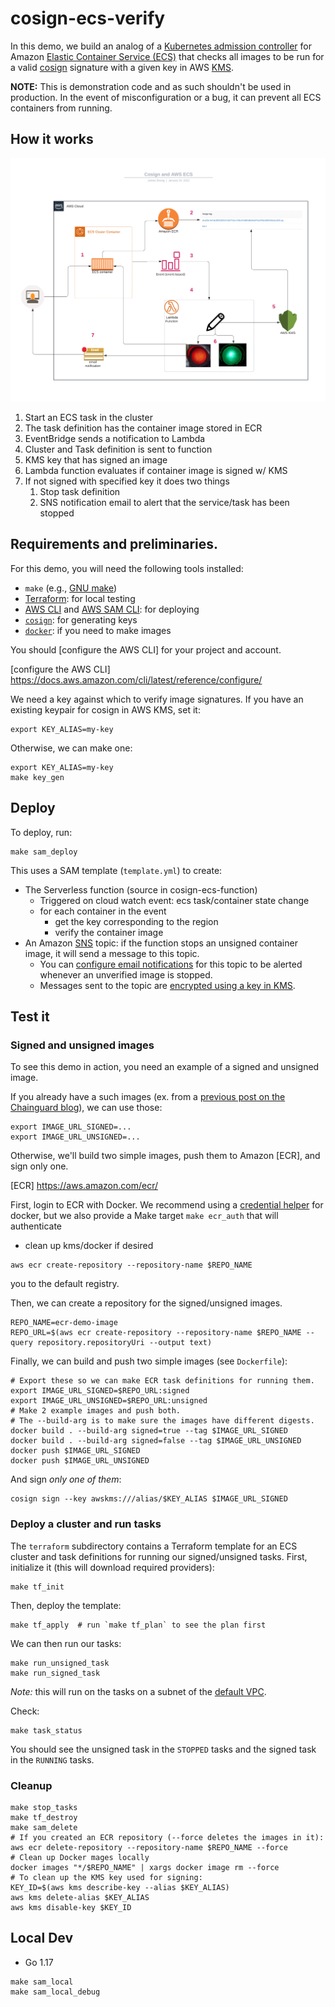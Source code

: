 # cosign-ecs-verify

In this demo, we build an analog of a [Kubernetes admission controller] for
Amazon [Elastic Container Service (ECS)][ECS] that checks all images to be run
for a valid [cosign] signature with a given key in AWS [KMS].

**NOTE:** This is demonstration code and as such shouldn't be used in
production. In the event of misconfiguration or a bug, it can prevent all ECS
containers from running.

[Kubernetes admission controller]: https://kubernetes.io/docs/reference/access-authn-authz/admission-controllers/
[ECS]: https://aws.amazon.com/ecs/
[cosign]: https://github.com/sigstore/cosign
[KMS]: https://aws.amazon.com/kms/

## How it works

![](aws-ecs-cosign-verify.png)

1. Start an ECS task in the cluster
2. The task definition has the container image stored in ECR
3. EventBridge sends a notification to Lambda
4. Cluster and Task definition is sent to function 
5. KMS key that has signed an image 
6. Lambda function evaluates if container image is signed w/ KMS
7. If not signed with specified key it does two things
   1. Stop task definition
   2. SNS notification email to alert that the service/task has been stopped

## Requirements and preliminaries.

For this demo, you will need the following tools installed:

- `make` (e.g., [GNU make])
- [Terraform]: for local testing
- [AWS CLI] and [AWS SAM CLI]: for deploying
- [`cosign`]: for generating keys
- [`docker`]: if you need to make images

[AWS CLI]: https://aws.amazon.com/cli/
[AWS SAM CLI]: https://docs.aws.amazon.com/serverless-application-model/latest/developerguide/serverless-sam-cli-install.html
[GNU make]: https://www.gnu.org/software/make/
[Terraform]: https://www.terraform.io/downloads
[`cosign`]: https://github.com/sigstore/cosign
[`docker`]: https://docs.docker.com/get-docker/

You should [configure the AWS CLI] for your project and account.

[configure the AWS CLI] https://docs.aws.amazon.com/cli/latest/reference/configure/

We need a key against which to verify image signatures. If you have an existing
keypair for cosign in AWS KMS, set it:

``` shell
export KEY_ALIAS=my-key
```

Otherwise, we can make one:

``` shell
export KEY_ALIAS=my-key
make key_gen
```

## Deploy

To deploy, run:

```shell
make sam_deploy
```

This uses a SAM template (`template.yml`) to create:

- The Serverless function (source in cosign-ecs-function)
  - Triggered on cloud watch event: ecs task/container state change
  - for each container in the event
    - get the key corresponding to the region
    - verify the container image
- An Amazon [SNS] topic: if the function stops an unsigned container image, it
  will send a message to this topic.
  - You can [configure email notifications][sns-email] for this topic to be
    alerted whenever an unverified image is stopped.
  - Messages sent to the topic are [encrypted using a key in KMS][sns-kms].

[SNS]: https://aws.amazon.com/sns/
[sns-email]: https://docs.aws.amazon.com/sns/latest/dg/sns-email-notifications.html
[sns-kms]: https://aws.amazon.com/blogs/compute/encrypting-messages-published-to-amazon-sns-with-aws-kms/
    

## Test it

### Signed and unsigned images

To see this demo in action, you need an example of a signed and unsigned image.

If you already have a such images (ex. from a [previous post on the Chainguard blog][previous-blog]), we can use those:

[previous-blog]: https://blog.chainguard.dev/cosign-image-signing-in-aws-codepipeline/

```shell
export IMAGE_URL_SIGNED=...
export IMAGE_URL_UNSIGNED=...
```

Otherwise, we'll build two simple images, push them to Amazon [ECR], and sign only one.

[ECR] https://aws.amazon.com/ecr/

First, login to ECR with Docker. We recommend using a [credential helper] for
docker, but we also provide a Make target `make ecr_auth` that will authenticate
- clean up kms/docker if desired

``` shell
aws ecr create-repository --repository-name $REPO_NAME
```
you to the default registry.

[credential helper]: https://aws.amazon.com/blogs/compute/authenticating-amazon-ecr-repositories-for-docker-cli-with-credential-helper/

Then, we can create a repository for the signed/unsigned images.

```shell
REPO_NAME=ecr-demo-image
REPO_URL=$(aws ecr create-repository --repository-name $REPO_NAME --query repository.repositoryUri --output text)
```
Finally, we can build and push two simple images (see `Dockerfile`):

``` shell
# Export these so we can make ECR task definitions for running them.
export IMAGE_URL_SIGNED=$REPO_URL:signed
export IMAGE_URL_UNSIGNED=$REPO_URL:unsigned
# Make 2 example images and push both.
# The --build-arg is to make sure the images have different digests.
docker build . --build-arg signed=true --tag $IMAGE_URL_SIGNED
docker build . --build-arg signed=false --tag $IMAGE_URL_UNSIGNED
docker push $IMAGE_URL_SIGNED
docker push $IMAGE_URL_UNSIGNED
```

And sign *only one of them*:

``` shell
cosign sign --key awskms:///alias/$KEY_ALIAS $IMAGE_URL_SIGNED
```

### Deploy a cluster and run tasks

The `terraform` subdirectory contains a Terraform template for an ECS cluster
and task definitions for running our signed/unsigned tasks. First, initialize
it (this will download required providers):

``` shell
make tf_init
```

Then, deploy the template:

``` shell
make tf_apply  # run `make tf_plan` to see the plan first
```

We can then run our tasks:

``` shell
make run_unsigned_task
make run_signed_task
```

*Note:* this will run on the tasks on a subnet of the [default VPC].

[default VPC]: https://docs.aws.amazon.com/vpc/latest/userguide/default-vpc.html

Check:

``` shell
make task_status
```

You should see the unsigned task in the `STOPPED` tasks and the signed task in the `RUNNING` tasks.


### Cleanup

``` shell
make stop_tasks
make tf_destroy
make sam_delete
# If you created an ECR repository (--force deletes the images in it):
aws ecr delete-repository --repository-name $REPO_NAME --force
# Clean up Docker mages locally
docker images "*/$REPO_NAME" | xargs docker image rm --force
# To clean up the KMS key used for signing:
KEY_ID=$(aws kms describe-key --alias $KEY_ALIAS)
aws kms delete-alias $KEY_ALIAS
aws kms disable-key $KEY_ID
```


## Local Dev

- Go 1.17

``` shell
make sam_local 
make sam_local_debug
```
